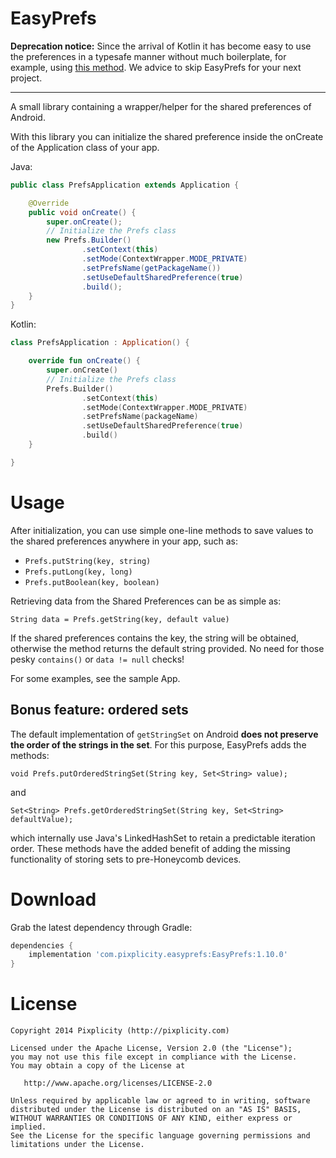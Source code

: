 EasyPrefs
===

**Deprecation notice:** Since the arrival of Kotlin it has become easy to use the preferences in a typesafe manner without much boilerplate, for example, using [this method](https://medium.com/swlh/sharedpreferences-in-android-using-kotlin-6d3bb4ffb71c). We advice to skip EasyPrefs for your next project.

---

A small library containing a wrapper/helper for the shared preferences of Android.

With this library you can initialize the shared preference inside the onCreate of the Application class of your app.

Java:

```Java
public class PrefsApplication extends Application {

    @Override
    public void onCreate() {
        super.onCreate();
        // Initialize the Prefs class
        new Prefs.Builder()
                .setContext(this)
                .setMode(ContextWrapper.MODE_PRIVATE)
                .setPrefsName(getPackageName())
                .setUseDefaultSharedPreference(true)
                .build();
    }
}
```

Kotlin:

```Kotlin
class PrefsApplication : Application() {

    override fun onCreate() {
        super.onCreate()
        // Initialize the Prefs class
        Prefs.Builder()
                .setContext(this)
                .setMode(ContextWrapper.MODE_PRIVATE)
                .setPrefsName(packageName)
                .setUseDefaultSharedPreference(true)
                .build()
    }

}
```

# Usage

After initialization, you can use simple one-line methods to save values to the shared preferences anywhere in your app, such as:

- `Prefs.putString(key, string)`
- `Prefs.putLong(key, long)`
- `Prefs.putBoolean(key, boolean)` 

Retrieving data from the Shared Preferences can be as simple as:

    String data = Prefs.getString(key, default value)

If the shared preferences contains the key, the string will be obtained, otherwise the method returns the default string provided. No need for those pesky `contains()` or `data != null` checks!

For some examples, see the sample App.

## Bonus feature: ordered sets

The default implementation of `getStringSet` on Android **does not preserve the order of the strings in the set**. For this purpose, EasyPrefs adds the methods:

    void Prefs.putOrderedStringSet(String key, Set<String> value);

and

    Set<String> Prefs.getOrderedStringSet(String key, Set<String> defaultValue);

which internally use Java's LinkedHashSet to retain a predictable iteration order. These methods have the added benefit of adding the missing functionality of storing sets to pre-Honeycomb devices.


# Download

Grab the latest dependency through Gradle:

```Groovy
dependencies {
    implementation 'com.pixplicity.easyprefs:EasyPrefs:1.10.0'
}
```


# License

```
Copyright 2014 Pixplicity (http://pixplicity.com)

Licensed under the Apache License, Version 2.0 (the "License");
you may not use this file except in compliance with the License.
You may obtain a copy of the License at

   http://www.apache.org/licenses/LICENSE-2.0

Unless required by applicable law or agreed to in writing, software
distributed under the License is distributed on an "AS IS" BASIS,
WITHOUT WARRANTIES OR CONDITIONS OF ANY KIND, either express or implied.
See the License for the specific language governing permissions and
limitations under the License.
```
